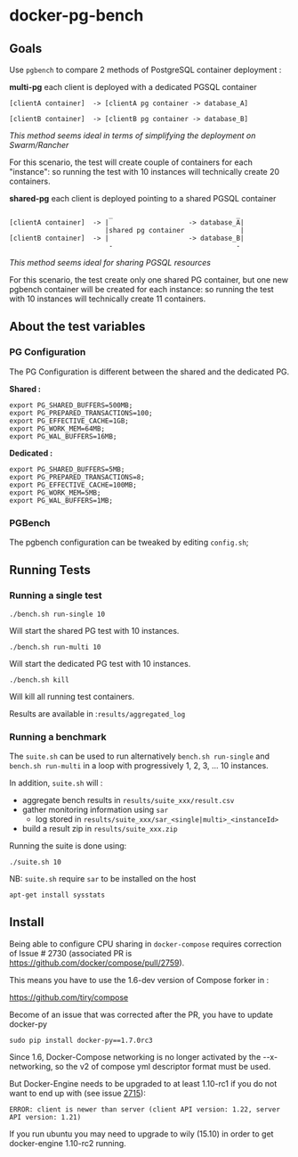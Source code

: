 # docker-pg-bench

## Goals

Use `pgbench` to compare 2 methods of PostgreSQL container deployment :

**multi-pg** each client is deployed with a dedicated PGSQL container

    [clientA container]  -> [clientA pg container -> database_A]
     
    [clientB container]  -> [clientB pg container -> database_B] 

*This method seems ideal in terms of simplifying the deployment on Swarm/Rancher*

For this scenario, the test will create couple of containers for each "instance": so running the test with 10 instances will technically create 20 containers.


**shared-pg** each client is deployed pointing to a shared PGSQL container
 
                             _                               _
    [clientA container]  -> |                    -> database_A|
                            |shared pg container              |
    [clientB container]  -> |                    -> database_B|
                             -                               -

*This method seems ideal for sharing PGSQL resources*

For this scenario, the test create only one shared PG container, but one new pgbench container will be created for each instance: so running the test with 10 instances will technically create 11 containers.

## About the test variables

### PG Configuration

The PG Configuration is different between the shared and the dedicated PG.

**Shared :**

    export PG_SHARED_BUFFERS=500MB;
    export PG_PREPARED_TRANSACTIONS=100;
    export PG_EFFECTIVE_CACHE=1GB;
    export PG_WORK_MEM=64MB;
    export PG_WAL_BUFFERS=16MB;   

**Dedicated :**

    export PG_SHARED_BUFFERS=5MB;
    export PG_PREPARED_TRANSACTIONS=8;
    export PG_EFFECTIVE_CACHE=100MB;
    export PG_WORK_MEM=5MB;
    export PG_WAL_BUFFERS=1MB;  

### PGBench

The pgbench configuration can be tweaked by editing `config.sh`;

## Running Tests

### Running a single test

    ./bench.sh run-single 10 

Will start the shared PG test with 10 instances.

    ./bench.sh run-multi 10 

Will start the dedicated PG test with 10 instances.

    ./bench.sh kill 

Will kill all running test containers.

Results are available in :`results/aggregated_log`

### Running a benchmark

The `suite.sh` can be used to run alternatively `bench.sh run-single` and `bench.sh run-multi` in a loop with progressively 1, 2, 3, ... 10 instances.

In addition, `suite.sh` will :

 - aggregate bench results in `results/suite_xxx/result.csv`
 - gather monitoring information using `sar`
     + log stored in `results/suite_xxx/sar_<single|multi>_<instanceId>`
 - build a result zip in `results/suite_xxx.zip`

Running the suite is done using:

    ./suite.sh 10 

NB: `suite.sh` require `sar` to be installed on the host

    apt-get install sysstats

## Install

Being able to configure CPU sharing in `docker-compose` requires correction of Issue # 2730 (associated PR is https://github.com/docker/compose/pull/2759).

This means you have to use the 1.6-dev version of Compose forker in :

https://github.com/tiry/compose

Become of an issue that was corrected after the PR, you have to update docker-py

    sudo pip install docker-py==1.7.0rc3

Since 1.6, Docker-Compose networking is no longer activated by the --x-networking, so the v2 of compose yml descriptor format must be used.

But Docker-Engine needs to be upgraded to at least 1.10-rc1 if you do not want to end up with (see issue [2715](https://github.com/docker/compose/issues/2715)):

    ERROR: client is newer than server (client API version: 1.22, server API version: 1.21)

If you run ubuntu you may need to upgrade to wily (15.10) in order to get docker-engine 1.10-rc2 running.







